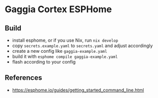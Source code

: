 # Gaggia Cortex ESPHome

## Build

- install esphome, or if you use Nix, run `nix develop`
- copy `secrets.example.yaml` to `secrets.yaml` and adjust accordingly
- create a new config like `gaggia-example.yaml`
- build it with `esphome compile gaggia-example.yaml`
- flash according to your config

## References

- https://esphome.io/guides/getting_started_command_line.html
